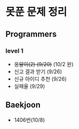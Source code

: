 # 못푼 문제 정리

## Programmers
### level 1
- ~~옹알이(2) (9/20)~~ (10/2 완)
- 신고 결과 받기 (9/26)
- 신규 아이디 추천 (9/26)
- 실패율 (9/29)

## Baekjoon
- 1406번(10/8)